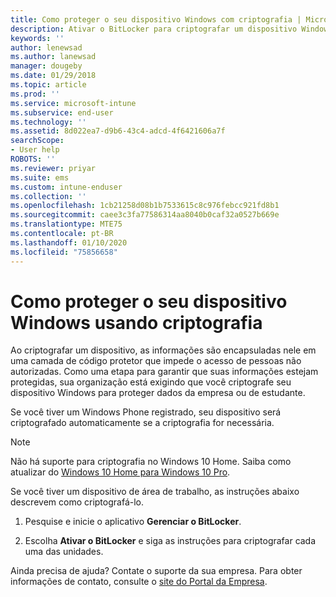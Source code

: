 ```yaml
---
title: Como proteger o seu dispositivo Windows com criptografia | Microsoft Docs
description: Ativar o BitLocker para criptografar um dispositivo Windows 10
keywords: ''
author: lenewsad
ms.author: lanewsad
manager: dougeby
ms.date: 01/29/2018
ms.topic: article
ms.prod: ''
ms.service: microsoft-intune
ms.subservice: end-user
ms.technology: ''
ms.assetid: 8d022ea7-d9b6-43c4-adcd-4f6421606a7f
searchScope:
- User help
ROBOTS: ''
ms.reviewer: priyar
ms.suite: ems
ms.custom: intune-enduser
ms.collection: ''
ms.openlocfilehash: 1cb21258d08b1b7533615c8c976febcc921fd8b1
ms.sourcegitcommit: caee3c3fa77586314aa8040b0caf32a0527b669e
ms.translationtype: MTE75
ms.contentlocale: pt-BR
ms.lasthandoff: 01/10/2020
ms.locfileid: "75856658"
---
```

# <a name="how-to-protect-your-windows-device-using-encryption"></a>Como proteger o seu dispositivo Windows usando criptografia

Ao criptografar um dispositivo, as informações são encapsuladas nele em uma camada de código protetor que impede o acesso de pessoas não autorizadas. Como uma etapa para garantir que suas informações estejam protegidas, sua organização está exigindo que você criptografe seu dispositivo Windows para proteger dados da empresa ou de estudante. 

Se você tiver um Windows Phone registrado, seu dispositivo será criptografado automaticamente se a criptografia for necessária.

> [!Note]
> Não há suporte para criptografia no Windows 10 Home. Saiba como atualizar do [Windows 10 Home para Windows 10 Pro](https://support.microsoft.com/help/12384/windows-10-upgrading-home-to-pro).


Se você tiver um dispositivo de área de trabalho, as instruções abaixo descrevem como criptografá-lo.

1. Pesquise e inicie o aplicativo **Gerenciar o BitLocker**.

2. Escolha **Ativar o BitLocker** e siga as instruções para criptografar cada uma das unidades.

Ainda precisa de ajuda? Contate o suporte da sua empresa. Para obter informações de contato, consulte o [site do Portal da Empresa](https://go.microsoft.com/fwlink/?linkid=2010980).
